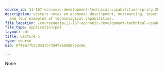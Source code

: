 ```yaml
---
course_id: 11-167-economic-development-technical-capabilities-spring-2004
description: Lecture notes on economic development, outsourcing, imperialism, technology,
  and four examples of technological capabilities.
file_location: /coursemedia/11-167-economic-development-technical-capabilities-spring-2004/8f4ea77b339ca7b7d04f8606b87b2c66_lec_5.pdf
file_type: application/pdf
layout: pdf
title: Lecture 5
type: course
uid: 8f4ea77b339ca7b7d04f8606b87b2c66

---
```

None